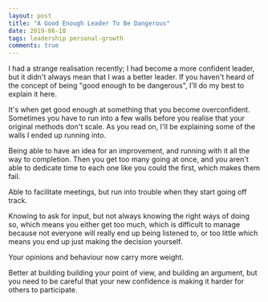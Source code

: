 ```yaml
---
layout: post
title: "A Good Enough Leader To Be Dangerous"
date: 2019-06-10
tags: leadership personal-growth
comments: true
---
```


I had a strange realisation recently; I had become a more confident leader, but it didn't always mean that I was a better leader. If you haven't heard of the concept of being "good enough to be dangerous", I'll do my best to explain it here.

It's when get good enough at something that you become overconfident. Sometimes you have to run into a few walls before you realise that your original methods don't scale. As you read on, I'll be explaining some of the walls I ended up running into.



Being able to have an idea for an improvement, and running with it all the way to completion. Then you get too many going at once, and you aren't able to dedicate time to each one like you could the first, which makes them fail.

Able to facilitate meetings, but run into trouble when they start going off track.

Knowing to ask for input, but not always knowing the right ways of doing so, which means you either get too much, which is difficult to manage because not everyone will really end up being listened to, or too little which means you end up just making the decision yourself.

Your opinions and behaviour now carry more weight.

Better at building building your point of view, and building an argument, but you need to be careful that your new confidence is making it harder for others to participate.